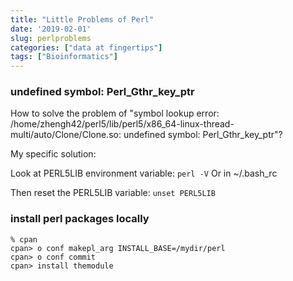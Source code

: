 ```yaml
---
title: "Little Problems of Perl"
date: '2019-02-01'
slug: perlproblems
categories: ["data at fingertips"]
tags: ["Bioinformatics"]
---
```


### undefined symbol: Perl_Gthr_key_ptr

How to solve the problem of "symbol lookup error: /home/zhengh42/perl5/lib/perl5/x86_64-linux-thread-multi/auto/Clone/Clone.so: undefined symbol: Perl_Gthr_key_ptr"?

My specific solution:

Look at PERL5LIB environment variable: `perl -V` Or in ~/.bash_rc

Then reset the PERL5LIB variable: `unset PERL5LIB`

### install perl packages locally
```
% cpan
cpan> o conf makepl_arg INSTALL_BASE=/mydir/perl
cpan> o conf commit
cpan> install themodule
```

